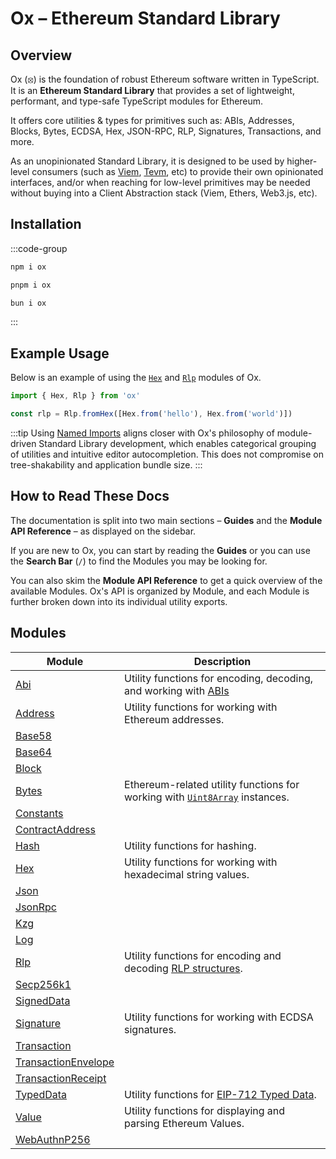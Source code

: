 # Ox – Ethereum Standard Library 

## Overview

Ox (⦻) is the foundation of robust Ethereum software written in TypeScript. It is an **Ethereum Standard Library** that provides a set of lightweight, performant, and type-safe TypeScript modules for Ethereum.

It offers core utilities & types for primitives such as: ABIs, Addresses, Blocks, Bytes, ECDSA, Hex, JSON-RPC, RLP, Signatures, Transactions, and more.

As an unopinionated Standard Library, it is designed to be used by higher-level consumers (such as [Viem](https://viem.sh), [Tevm](https://tevm.sh), etc) to provide their own opinionated interfaces, and/or when reaching for low-level primitives may be needed without buying into a Client Abstraction stack (Viem, Ethers, Web3.js, etc).

## Installation

:::code-group

```bash [npm]
npm i ox
```

```bash [pnpm]
pnpm i ox
```

```bash [bun]
bun i ox
```

:::

## Example Usage

Below is an example of using the [`Hex`](/api/hex) and [`Rlp`](/api/rlp) modules of Ox.

```ts twoslash
import { Hex, Rlp } from 'ox'

const rlp = Rlp.fromHex([Hex.from('hello'), Hex.from('world')])
```

:::tip
Using [Named Imports](#TODO) aligns closer with Ox's philosophy of module-driven Standard Library development, which enables categorical grouping of utilities and intuitive editor autocompletion. This does not compromise on tree-shakability and application bundle size.
:::

## How to Read These Docs

The documentation is split into two main sections – **Guides** and the **Module API Reference** – as displayed on the sidebar.

If you are new to Ox, you can start by reading the **Guides** or you can use the **Search Bar** (`/`) to find the Modules you may be looking for.

You can also skim the **Module API Reference** to get a quick overview of the available Modules. Ox's API is organized by Module, and each Module is further broken down into its individual utility exports.

## Modules

| Module                                          | Description                                                                                                                                                                |
| ----------------------------------------------- | -------------------------------------------------------------------------------------------------------------------------------------------------------------------------- |
| [Abi](/api/Abi)                                 | Utility functions for encoding, decoding, and working with [ABIs](https://docs.soliditylang.org/en/latest/abi-spec.html)                                                   |
| [Address](/api/Address)                         | Utility functions for working with Ethereum addresses.                                                                                                                     |
| [Base58](#TODO)                           |                                                                                                                                                                            |
| [Base64](#TODO)                           |                                                                                                                                                                            |
| [Block](#TODO)                             |                                                                                                                                                                            |
| [Bytes](/api/Bytes)                             | Ethereum-related utility functions for working with [`Uint8Array`](https://developer.mozilla.org/en-US/docs/Web/JavaScript/Reference/Global_Objects/Uint8Array) instances. |
| [Constants](#TODO)                     |                                                                                                                                                                            |
| [ContractAddress](/api/ContractAddress)         |                                                                                                                                                                            |
| [Hash](/api/Hash)                               | Utility functions for hashing.                                                                                                                                             |
| [Hex](/api/Hex)                                 | Utility functions for working with hexadecimal string values.                                                                                                              |
| [Json](#TODO)                               |                                                                                                                                                                            |
| [JsonRpc](#TODO)                         |                                                                                                                                                                            |
| [Kzg](/api/Kzg)                                 |                                                                                                                                                                            |
| [Log](#TODO)                                 |                                                                                                                                                                            |
| [Rlp](/api/Rlp)                                 | Utility functions for encoding and decoding [RLP structures](https://ethereum.org/en/developers/docs/data-structures-and-encoding/rlp/).                                   |
| [Secp256k1](/api/Secp256k1)                     |                                                                                                                                                                            |
| [SignedData](#TODO)                   |                                                                                                                                                                            |
| [Signature](/api/Signature)                     | Utility functions for working with ECDSA signatures.                                                                                                                       |
| [Transaction](#TODO)                 |                                                                                                                                                                            |
| [TransactionEnvelope](/api/TransactionEnvelope) |                                                                                                                                                                            |
| [TransactionReceipt](#TODO)   |                                                                                                                                                                            |
| [TypedData](/api/TypedData)                     | Utility functions for [EIP-712 Typed Data](https://eips.ethereum.org/EIPS/eip-712).                                                                                        |
| [Value](/api/Value)                             | Utility functions for displaying and parsing Ethereum Values.                                                                                                              |
| [WebAuthnP256](#TODO)                   |                                                                                                                                                                            |

